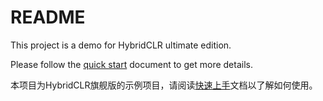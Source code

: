 # README

This project is a demo for HybridCLR ultimate edition.

Please follow the [quick start](https://hybridclr.doc.code-philosophy.com/en/docs/business/ultimate/quickstart) document to get more details.

本项目为HybridCLR旗舰版的示例项目，请阅读[快速上手](https://hybridclr.doc.code-philosophy.com/docs/business/ultimate/quickstart)文档以了解如何使用。
